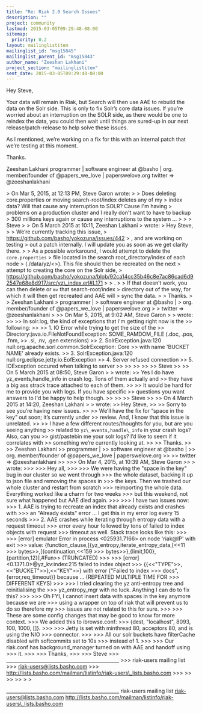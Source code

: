 ```yaml
---
title: "Re: Riak 2.0 Search Issues"
description: ""
project: community
lastmod: 2015-03-05T09:29:48-08:00
sitemap:
  priority: 0.2
layout: mailinglistitem
mailinglist_id: "msg15845"
mailinglist_parent_id: "msg15843"
author_name: "Zeeshan Lakhani"
project_section: "mailinglistitem"
sent_date: 2015-03-05T09:29:48-08:00
---
```



Hey Steve,

Your data will remain in Riak, but Search will then use AAE to rebuild the data 
on the Solr side. This is only to fix Solr’s core data issues. If you’re 
worried about an interruption on the SOLR side, as there would be one to 
reindex the data, you could then wait until things are sured-up in our next 
release/patch-release to help solve these issues.

As I mentioned, we’re working on a fix for this with an internal patch that 
we’re testing at this moment.

Thanks.

Zeeshan Lakhani
programmer | 
software engineer at @basho | 
org. member/founder of @papers\_we\_love | paperswelove.org
twitter =&gt; @zeeshanlakhani

&gt; On Mar 5, 2015, at 12:13 PM, Steve Garon  wrote:
&gt; 
&gt; Does deleting core.properties or moving search-root/index deletes any of my 
&gt; index data? Will that cause any interruption to SOLR? Cause I'm having 
&gt; problems on a production cluster and I really don't want to have to backup 
&gt; 300 millions keys again or cause any interruptions to the system ...
&gt; 
&gt; 
&gt; Steve
&gt; 
&gt; On 5 March 2015 at 10:11, Zeeshan Lakhani  &gt; wrote:
&gt; Hey Steve,
&gt; 
&gt; We’re currently tracking this issue, 
&gt; https://github.com/basho/yokozuna/issues/442 
&gt; , and are working on testing 
&gt; out a patch internally. I will update you as soon as we get clarity there.
&gt; 
&gt; As a possible workaround, I would attempt to delete the `core.properties` 
&gt; file located in the search root\_directory/index of each node 
&gt; (./data/yz/&lt;&gt;). This file should then be recreated on the next 
&gt; attempt to creating the core on the Solr side, 
&gt; https://github.com/basho/yokozuna/blob/92ca14cc35b46c8e7ac86cad6d92547e68e8d917/src/yz\_index.erl#L171
&gt; 
&gt; .
&gt; 
&gt; If that doesn’t work, you can then delete or `mv` that search-root/index 
&gt; directory out of the way, for which it will then get recreated and AAE will 
&gt; sync the data.
&gt; 
&gt; Thanks.
&gt; 
&gt; Zeeshan Lakhani
&gt; programmer | 
&gt; software engineer at @basho | 
&gt; org. member/founder of @papers\_we\_love | paperswelove.org 
&gt; 
&gt; twitter =&gt; @zeeshanlakhani
&gt; 
&gt;&gt; On Mar 5, 2015, at 9:02 AM, Steve Garon &gt; &gt; wrote:
&gt;&gt; 
&gt;&gt; In solr.log, the kind of exceptions that I'm getting right now is the 
&gt;&gt; following:
&gt;&gt; 
&gt;&gt; 1. IO Error while trying to get the size of the 
&gt;&gt; Directory:java.io.FileNotFoundException: SOME\_RAMDOM\_FILE (.doc, .pos, .fnm, 
&gt;&gt; .si, .nv, .gen extensions)
&gt;&gt; 2. SolrException.java:120 null:org.apache.sorl.common.SolrException: Core 
&gt;&gt; with name 'BUCKET NAME' already exists. 
&gt;&gt; 3. SolrException.java:120 null:org.eclipse.jetty.io.EofException
&gt;&gt; 4. Server refused connection 
&gt;&gt; 5. IOException occured when talking to server
&gt;&gt; 
&gt;&gt; 
&gt;&gt; 
&gt;&gt; 
&gt;&gt; Steve
&gt;&gt; 
&gt;&gt; On 5 March 2015 at 08:50, Steve Garon &gt; &gt; wrote:
&gt;&gt; Yes I do have yz\_events,handle\_info in crash log. Tons of them actually and 
&gt;&gt; they have a big ass strack trace attached to each of them.
&gt;&gt; 
&gt;&gt; It would be hard for me to provide you with logs. If you have specific 
&gt;&gt; questions you want answers to I'd be happy to help though.
&gt;&gt; 
&gt;&gt; 
&gt;&gt; Steve
&gt;&gt; 
&gt;&gt; On 4 March 2015 at 14:20, Zeeshan Lakhani &gt; &gt; wrote:
&gt;&gt; Hey Steve,
&gt;&gt; 
&gt;&gt; Sorry to see you’re having new issues.
&gt;&gt; 
&gt;&gt; We’ll have the fix for “space in the key” out soon; it’s currently under 
&gt;&gt; review. And, I know that this issue is unrelated.
&gt;&gt; 
&gt;&gt; I have a few different routes/thoughts for you, but are you seeing anything 
&gt;&gt; related to `yz\_events,handle\_info` in your crash logs? Also, can you 
&gt;&gt; gist/pastebin me your solr logs? I’d like to seem if it correlates with 
&gt;&gt; something we’re currently looking at. 
&gt;&gt; 
&gt;&gt; Thanks. 
&gt;&gt; 
&gt;&gt; Zeeshan Lakhani
&gt;&gt; programmer | 
&gt;&gt; software engineer at @basho | 
&gt;&gt; org. member/founder of @papers\_we\_love | paperswelove.org 
&gt;&gt; 
&gt;&gt; twitter =&gt; @zeeshanlakhani
&gt;&gt; 
&gt;&gt;&gt; On Mar 4, 2015, at 10:39 AM, Steve Garon &gt;&gt; &gt; wrote:
&gt;&gt;&gt; 
&gt;&gt;&gt; Hey all, 
&gt;&gt;&gt; 
&gt;&gt;&gt; We were having the "space in the key" bug in our cluster so we went through 
&gt;&gt;&gt; the whole dataset, backing it up to json file and removing the spaces in 
&gt;&gt;&gt; the keys. Then we trashed our whole cluster and restart from scratch 
&gt;&gt;&gt; reimporting the whole data. Everything worked like a charm for two weeks 
&gt;&gt;&gt; but this weekend, not sure what happened but AAE died again. 
&gt;&gt;&gt; 
&gt;&gt;&gt; I have two issues now: 
&gt;&gt;&gt; 1. AAE is trying to recreate an index that already exists and crashes with 
&gt;&gt;&gt; an "Already exists" error ... I get this in my error log every 15 seconds
&gt;&gt;&gt; 2. AAE crashes while iterating through entropy data with a request timeout 
&gt;&gt;&gt; error every hour followed by tons of failed to index objects with request 
&gt;&gt;&gt; timeout as well. Stack trace looks like this:
&gt;&gt;&gt; 
&gt;&gt;&gt; [error] emulator Error in process &lt;025931.7166&gt; on node 'riak@IP' with exit 
&gt;&gt;&gt; value: {function\_clause,[{yz\_entropy,iterate\_entropy\_data,[&lt;&lt;11 
&gt;&gt;&gt; bytes&gt;&gt;,[{continuation,&lt;&lt;159 
&gt;&gt;&gt; bytes&gt;&gt;},{limit,100},{partition,12}],#Fun&gt;&gt; (TRUNCATED)
&gt;&gt;&gt; 
&gt;&gt;&gt; [error] &lt;0.1371.0&gt;@yz\_kv:index:215 failed to index object 
&gt;&gt;&gt; {{&lt;&lt;"TYPE"&gt;&gt;,&lt;&lt;"BUCKET"&gt;&gt;},&lt;&lt;"KEY"&gt;&gt;} with error {"Failed to index 
&gt;&gt;&gt; docs",{error,req\_timeout}} because ... (REPEATED MULTIPLE TIME FOR 
&gt;&gt;&gt; DIFFERENT KEYS)
&gt;&gt;&gt; 
&gt;&gt;&gt; I tried clearing the yz anti-entropy tree and reinitialising the 
&gt;&gt;&gt; yz\_entropy\_mgr with no luck. Anything I can do to fix this? 
&gt;&gt;&gt; 
&gt;&gt;&gt; Oh FYI, I cannot insert data with spaces in the key anymore because we are 
&gt;&gt;&gt; using a wrapper on top of riak that will prevent us to do so therefore my 
&gt;&gt;&gt; issues are not related to this for sure.
&gt;&gt;&gt; 
&gt;&gt;&gt; These are some config changes that may be good to know for more context.
&gt;&gt;&gt; We added this to ibrowse.conf:
&gt;&gt;&gt; {dest, "localhost", 8093, 100, 1000, []}.
&gt;&gt;&gt; 
&gt;&gt;&gt; Jetty is set with minthread 80, acceptors 80, and is using the NIO 
&gt;&gt;&gt; connector.
&gt;&gt;&gt; 
&gt;&gt;&gt; All our solr buckets have filterCache disabled with softcommits set to 10s 
&gt;&gt;&gt; instead of 1.
&gt;&gt;&gt; 
&gt;&gt;&gt; Our riak.conf has background\_manager turned on with AAE and handoff using 
&gt;&gt;&gt; it.
&gt;&gt;&gt; 
&gt;&gt;&gt; Thanks,
&gt;&gt;&gt; 
&gt;&gt;&gt; Steve
&gt;&gt;&gt; \_\_\_\_\_\_\_\_\_\_\_\_\_\_\_\_\_\_\_\_\_\_\_\_\_\_\_\_\_\_\_\_\_\_\_\_\_\_\_\_\_\_\_\_\_\_\_
&gt;&gt;&gt; riak-users mailing list
&gt;&gt;&gt; riak-users@lists.basho.com 
&gt;&gt;&gt; http://lists.basho.com/mailman/listinfo/riak-users\_lists.basho.com 
&gt;&gt;&gt; 
&gt;&gt; 
&gt;&gt; 
&gt;&gt; 
&gt; 
&gt; 

\_\_\_\_\_\_\_\_\_\_\_\_\_\_\_\_\_\_\_\_\_\_\_\_\_\_\_\_\_\_\_\_\_\_\_\_\_\_\_\_\_\_\_\_\_\_\_
riak-users mailing list
riak-users@lists.basho.com
http://lists.basho.com/mailman/listinfo/riak-users\_lists.basho.com

